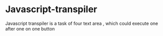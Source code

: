 # Javascript-transpiler
Javascript transpiler is a task of four text area , which could execute one after one on one button
